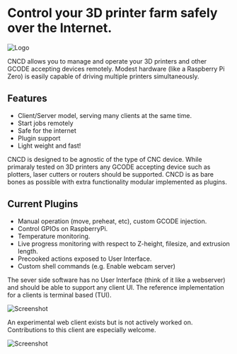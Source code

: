 # Control your 3D printer farm safely over the Internet.

![Logo](https://github.com/yschaeff/cncd/raw/master/images/cncd.png)

CNCD allows you to manage and operate your 3D printers and other GCODE accepting
devices remotely. Modest hardware (like a Raspberry Pi Zero) is easily capable
of driving multiple printers simultaneously.

## Features
- Client/Server model, serving many clients at the same time.
- Start jobs remotely
- Safe for the internet
- Plugin support
- Light weight and fast!

CNCD is designed to be agnostic of the type of CNC device. While primaraly tested on 3D printers any GCODE accepting device such as plotters, laser cutters or routers should be supported. CNCD is as bare bones as possible with extra functionality modular implemented as plugins.

## Current Plugins
- Manual operation (move, preheat, etc), custom GCODE injection.
- Control GPIOs on RaspberryPi.
- Temperature monitoring.
- Live progress monitoring with respect to Z-height, filesize, and extrusion length.
- Precooked actions exposed to User Interface.
- Custom shell commands (e.g. Enable webcam server)

The sever side software has no User Interface (think of it like a webserver) and should be able to support any client UI. The reference implementation for a clients is terminal based (TUI).

![Screenshot](https://github.com/yschaeff/cncd/raw/master/images/cnc-screenshot2.png)

An experimental web client exists but is not actively worked on. Contributions to this client are especially welcome.

![Screenshot](https://github.com/yschaeff/cncd/raw/master/images/cnc-httpd-screenshot.png)


